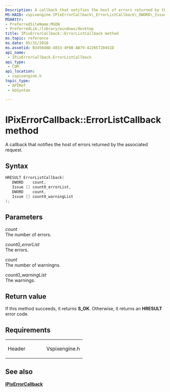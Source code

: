 ```yaml
---
Description: A callback that notifies the host of errors returned by the associated request.
MS-HAID: vspixengine.IPixErrorCallback\_ErrorListCallback\_DWORD\_Issue\_arr\_DWORD\_Issue\_arr
MSHAttr:
- PreferredSiteName:MSDN
- PreferredLib:/library/windows/desktop
title: IPixErrorCallback::ErrorListCallback method
ms.topic: reference
ms.date: 05/31/2018
ms.assetid: B345846D-4853-4F6B-AB79-42265720451D
api_name: 
 - IPixErrorCallback.ErrorListCallback
api_type: 
 - COM
api_location: 
 - vspixengine.h
topic_type: 
 - APIRef
 - kbSyntax

---
```


# <span id="vspixengine.ipixerrorcallback_errorlistcallback_dword_issue_arr_dword_issue_arr"></span>IPixErrorCallback::ErrorListCallback method

A callback that notifies the host of errors returned by the associated request.

## Syntax


```C++
HRESULT ErrorListCallback(
   DWORD    count,
   Issue [] count0_errorList,
   DWORD    count,
   Issue [] count0_warningList
);
```

## Parameters

*count*   
The number of errors.

*count0\_errorList*   
The errors.

*count*   
The number of warningns.

*count0\_warningList*   
The warnings.

## Return value

If this method succeeds, it returns **S\_OK**. Otherwise, it returns an **HRESULT** error code.

## Requirements

<table><colgroup><col style="width: 50%" /><col style="width: 50%" /></colgroup><tbody><tr class="odd"><td><p>Header</p></td><td>Vspixengine.h</td></tr></tbody></table>

## <span id="see_also"></span>See also

[**IPixErrorCallback**](/windows/desktop/direct3dtools/ipixerrorcallback)

 

 